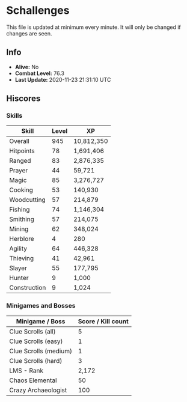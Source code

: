 # Schallenges

This file is updated at minimum every minute. It will only be changed if changes are seen.

## Info

 - **Alive:** No
 - **Combat Level:** 76.3
 - **Last Update:** 2020-11-23 21:31:10 UTC

## Hiscores

### Skills

| Skill | Level | XP |
|--|--|--|
| Overall | 945 | 10,812,350 |
| Hitpoints | 78 | 1,691,406 |
| Ranged | 83 | 2,876,335 |
| Prayer | 44 | 59,721 |
| Magic | 85 | 3,276,727 |
| Cooking | 53 | 140,930 |
| Woodcutting | 57 | 214,879 |
| Fishing | 74 | 1,146,304 |
| Smithing | 57 | 214,075 |
| Mining | 62 | 348,024 |
| Herblore | 4 | 280 |
| Agility | 64 | 446,328 |
| Thieving | 41 | 42,961 |
| Slayer | 55 | 177,795 |
| Hunter | 9 | 1,000 |
| Construction | 9 | 1,024 |

### Minigames and Bosses

| Minigame / Boss | Score / Kill count |
|--|--|
| Clue Scrolls (all) | 5 |
| Clue Scrolls (easy) | 1 |
| Clue Scrolls (medium) | 1 |
| Clue Scrolls (hard) | 3 |
| LMS - Rank | 2,172 |
| Chaos Elemental | 50 |
| Crazy Archaeologist | 100 |
